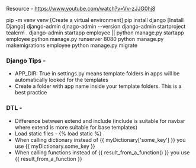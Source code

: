 Resource - https://www.youtube.com/watch?v=Vv-zJJG0hj8

pip -m venv venv [Create a virtual environment]
pip install django [Install Django]
django-admin
djnago-admin --version
django-admin startproject tealcrm .
django-admin startapp employee || python manage.py startapp employee
python manage.py runserver 8080
python manage.py makemigrations employee
python manage.py migrate

### Django Tips - 
- APP_DIR: True in settings.py means template folders in apps will be automatically looked for the templates
- Create a folder with app name inside your template folders. This is a best practice

### DTL - 
- Difference between extend and include (include is suitable for navbar where extend is more suitable for base templates)
- Load static files - {% load static %}
- When calling dictionary instead of {{ myDictionary['some_key'] }} you use {{ myDictionary.some_key }}
- When calling functions instead of {{ result_from_a_function() }} you use {{ result_from_a_function }}

